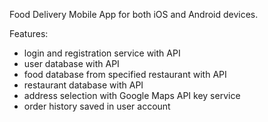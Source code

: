 Food Delivery Mobile App for both iOS and Android devices.

Features: 
* login and registration service with API
* user database with API
* food database from specified restaurant with API
* restaurant database with API
* address selection with Google Maps API key service
* order history saved in user account
